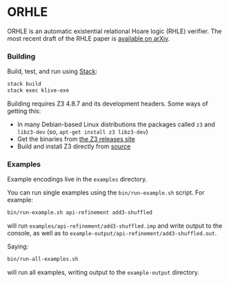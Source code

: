 # ORHLE

ORHLE is an automatic existential relational Hoare logic (RHLE) verifier. The most recent draft of the RHLE paper is [available on arXiv](https://arxiv.org/abs/2002.02904).


### Building

Build, test, and run using [Stack](https://docs.haskellstack.org/en/stable/README):

```bash
stack build
stack exec klive-exe
```

Building requires Z3 4.8.7 and its development headers. Some ways of getting this:
  * In many Debian-based Linux distributions the packages called `z3` and
    `libz3-dev` (so, `apt-get install z3 libz3-dev`)
  * Get the binaries from [the Z3 releases site](https://github.com/Z3Prover/z3/releases)
  * Build and install Z3 directly from [source](https://github.com/Z3Prover/z3)


### Examples

Example encodings live in the `examples` directory.

You can run single examples using the `bin/run-example.sh` script. For example:

```bash
bin/run-example.sh api-refinement add3-shuffled
```

will run `examples/api-refinement/add3-shuffled.imp` and write output to the
console, as well as to `example-output/api-refinement/add3-shuffled.out`.

Saying:

```bash
bin/run-all-examples.sh
```

will run all examples, writing output to the `example-output` directory.

